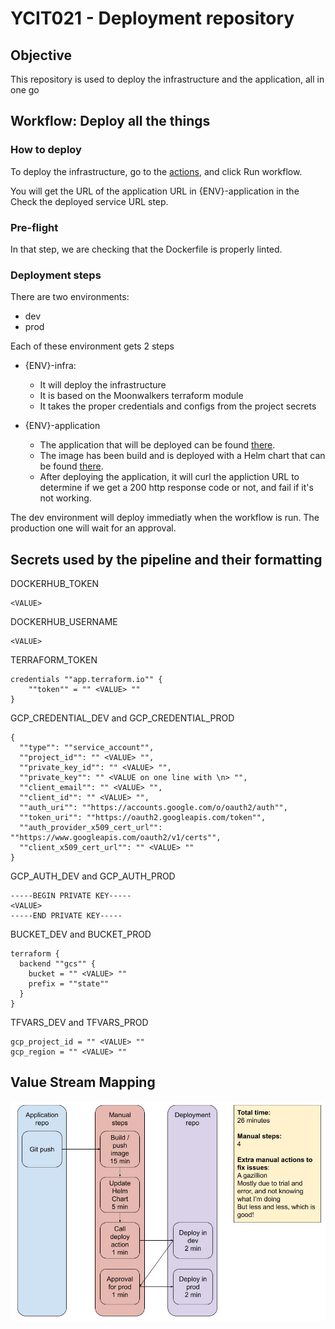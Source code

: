 # YCIT021 - Deployment repository

## Objective

This repository is used to deploy the infrastructure and the application, all in one go

## Workflow: Deploy all the things

### How to deploy
To deploy the infrastructure, go to the [actions](https://github.com/NicolasHostert/ycit021-deploy/actions/workflows/main.yml), and click Run workflow.

You will get the URL of the application URL in {ENV}-application in the Check the deployed service URL step. 

### Pre-flight
In that step, we are checking that the Dockerfile is properly linted.

### Deployment steps

There are two environments:
* dev
* prod

Each of these environment gets 2 steps
* {ENV}-infra:
    * It will deploy the infrastructure
    * It is based on the Moonwalkers terraform module
    * It takes the proper credentials and configs from the project secrets

* {ENV}-application
    * The application that will be deployed can be found [there](https://github.com/NicolasHostert/nuxt-realworld).
    * The image has been build and is deployed with a Helm chart that can be found [there](https://github.com/NicolasHostert/ycit021-myapp).
    * After deploying the application, it will curl the appliction URL to determine if we get a 200 http response code or not, and fail if it's not working.

The dev environment will deploy immediatly when the workflow is run. The production one will wait for an approval.

## Secrets used by the pipeline and their formatting

DOCKERHUB_TOKEN

    <VALUE>


DOCKERHUB_USERNAME

    <VALUE>

TERRAFORM_TOKEN

    credentials ""app.terraform.io"" {
        ""token"" = "" <VALUE> ""
    }

GCP_CREDENTIAL_DEV and GCP_CREDENTIAL_PROD

    {
      ""type"": ""service_account"",
      ""project_id"": "" <VALUE> "",
      ""private_key_id"": "" <VALUE> "",
      ""private_key"": "" <VALUE on one line with \n> "",
      ""client_email"": "" <VALUE> "",
      ""client_id"": "" <VALUE> "",
      ""auth_uri"": ""https://accounts.google.com/o/oauth2/auth"",
      ""token_uri"": ""https://oauth2.googleapis.com/token"",
      ""auth_provider_x509_cert_url"": ""https://www.googleapis.com/oauth2/v1/certs"",
      ""client_x509_cert_url"": "" <VALUE> ""
    }


GCP_AUTH_DEV and GCP_AUTH_PROD

    -----BEGIN PRIVATE KEY-----
    <VALUE>
    -----END PRIVATE KEY-----

BUCKET_DEV and BUCKET_PROD

    terraform {
      backend ""gcs"" {
        bucket = "" <VALUE> ""
        prefix = ""state""
      }
    }

TFVARS_DEV and TFVARS_PROD

    gcp_project_id = "" <VALUE> ""
    gcp_region = "" <VALUE> ""


## Value Stream Mapping

![ValueStreamMapping.jpg](ValueStreamMapping.jpg)